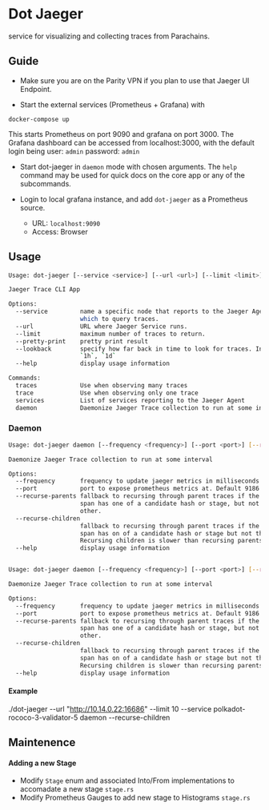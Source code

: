 # Dot Jaeger

service for visualizing and collecting traces from Parachains.


## Guide
- Make sure you are on the Parity VPN if you plan to use that Jaeger UI Endpoint.

- Start the external services (Prometheus + Grafana) with
```
docker-compose up
```
This starts Prometheus on port 9090 and grafana on port 3000. The Grafana dashboard can be accessed from localhost:3000, with the default login being user: `admin` password: `admin`

- Start dot-jaeger in `daemon` mode with chosen arguments. The `help` command may be used for quick docs on the core app or any of the subcommands.

- Login to local grafana instance, and add `dot-jaeger` as a Prometheus source.
  - URL: `localhost:9090`
  - Access: Browser


## Usage

``` sh
Usage: dot-jaeger [--service <service>] [--url <url>] [--limit <limit>] [--pretty-print] [--lookback <lookback>] <command> [<args>]

Jaeger Trace CLI App

Options:
  --service         name a specific node that reports to the Jaeger Agent from
                    which to query traces.
  --url             URL where Jaeger Service runs.
  --limit           maximum number of traces to return.
  --pretty-print    pretty print result
  --lookback        specify how far back in time to look for traces. In format:
                    `1h`, `1d`
  --help            display usage information

Commands:
  traces            Use when observing many traces
  trace             Use when observing only one trace
  services          List of services reporting to the Jaeger Agent
  daemon            Daemonize Jaeger Trace collection to run at some interval
```

### Daemon

```sh
Usage: dot-jaeger daemon [--frequency <frequency>] [--port <port>] [--recurse-parents] [--recurse-children]

Daemonize Jaeger Trace collection to run at some interval

Options:
  --frequency       frequency to update jaeger metrics in milliseconds.
  --port            port to expose prometheus metrics at. Default 9186
  --recurse-parents fallback to recursing through parent traces if the current
                    span has one of a candidate hash or stage, but not the
                    other.
  --recurse-children
                    fallback to recursing through parent traces if the current
                    span has on of a candidate hash or stage but not the other.
                    Recursing children is slower than recursing parents.
  --help            display usage information


Usage: dot-jaeger daemon [--frequency <frequency>] [--port <port>] [--recurse-parents] [--recurse-children]

Daemonize Jaeger Trace collection to run at some interval

Options:
  --frequency       frequency to update jaeger metrics in milliseconds.
  --port            port to expose prometheus metrics at. Default 9186
  --recurse-parents fallback to recursing through parent traces if the current
                    span has one of a candidate hash or stage, but not the
                    other.
  --recurse-children
                    fallback to recursing through parent traces if the current
                    span has on of a candidate hash or stage but not the other.
                    Recursing children is slower than recursing parents.
  --help            display usage information
```


#### Example
./dot-jaeger --url "http://10.14.0.22:16686" --limit 10 --service polkadot-rococo-3-validator-5 daemon --recurse-children

## Maintenence

#### Adding a new Stage

- Modify `Stage` enum and associated Into/From implementations to accomadate a new stage `stage.rs`
- Modify Prometheus Gauges to add new stage to Histograms `stage.rs`
